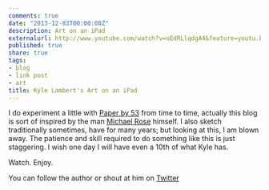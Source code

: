 ```yaml
---
comments: true
date: "2013-12-03T00:00:00Z"
description: Art on an iPad
externalurl: http://www.youtube.com/watch?v=uEdRLlqdgA4&feature=youtu.be
published: true
share: true
tags:
- blog
- link post
- art
title: Kyle Lambert's Art on an iPad
---
```


I do experiment a little with [Paper by 53](http://www.fiftythree.com/paper) from time to time, actually this blog is sort of inspired by the man [Michael Rose](http://mademistakes.com/paperfaces/) himself. I also sketch traditionally sometimes, have for many years; but looking at this, I am blown away. The patience and skill required to do something like this is just staggering. I wish one day I will have even a 10th of what Kyle has.

Watch. Enjoy.

You can follow the author or shout at him on [Twitter](https://twitter.com/abijango)